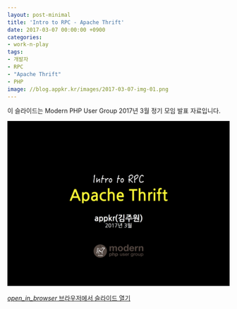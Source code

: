 ```yaml
---
layout: post-minimal
title: 'Intro to RPC - Apache Thrift'
date: 2017-03-07 00:00:00 +0900
categories:
- work-n-play
tags:
- 개발자
- RPC
- "Apache Thrift"
- PHP
image: //blog.appkr.kr/images/2017-03-07-img-01.png
---
```


이 슬라이드는 Modern PHP User Group 2017년 3월 정기 모임 발표 자료입니다.

![Intro to RPC - Apache Thrift](/images/2017-03-07-img-01.png)

<div class="panel panel-default" style="width:100%; max-width: 600px; margin: 1em auto;">
  <div class="panel-body text-center">
    <a href="/files/RPC-intro-to-apache-thrift.pdf">
      <i class="material-icons">open_in_browser</i>
      브라우저에서 슬라이드 열기
    </a>
  </div>
</div>
